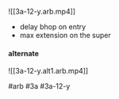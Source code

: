 
![[3a-12-y.arb.mp4]]
- delay bhop on entry
- max extension on the super

#### alternate
![[3a-12-y.alt1.arb.mp4]]

#arb #3a #3a-12-y

